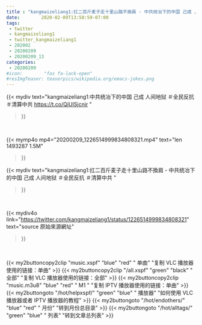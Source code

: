 ```yaml
---
title : "kangmaizeliang1:扛二百斤麦子走十里山路不換肩 - 中共统冶下的中国 己成 人间地狱  ＃全民反抗 ＃清算中共 "
date:        2020-02-09T13:50:59-07:00
tags:
 - twitter
 - kangmaizeliang1
 - twitter_kangmaizeliang1
 - 202002
 - 20200209
 - 20200209_13
categories:
 - 20200209
#icon:        "fas fa-lock-open"
#resImgTeaser: teaserpics/wikipedia.org/emacs-jokes.png
---
```


{{< mydiv text="kangmaizeliang1:中共统冶下的中国 己成 人间地狱  ＃全民反抗 ＃清算中共 https://t.co/QjUISjcnjr "
>}}
<br>


{{< mymp4o mp4="20200209_1226514999834808321.mp4"
text="len 1493287    1.5M"
>}}


{{< mydiv text="kangmaizeliang1:扛二百斤麦子走十里山路不換肩 - 中共统冶下的中国 己成 人间地狱  ＃全民反抗 ＃清算中共 "
>}}
<br>

{{< mydiv4o link="https://twitter.com/kangmaizeliang1/status/1226514999834808321"
text="source 原始來源網址"
>}}


<br>



{{< my2buttoncopy2clip "music.xspf"        "blue"   "red"    " 单曲"  "复制 VLC 播放器使用的链接：单曲" >}} {{< my2buttoncopy2clip "/all.xspf"         "green"  "black"  " 全部"  "复制 VLC 播放器使用的链接：全部" >}} {{< my2buttoncopy2clip "music.m3u8"        "blue"   "red"    " M1 "    "复制 IPTV 播放器使用的链接：单曲" >}} {{< my2buttongoto      "/hot/helpxspf/"    "green"  "blue"   " 播放器" "如何使用 VLC 播放器或者 IPTV 播放器的教程" >}} {{< my2buttongoto      "/hot/endothers/"   "blue"   "red"    " 月份"   "转到月份总目录" >}} {{< my2buttongoto      "/hot/alltags/"     "green"  "blue"   " 列表"   "转到文章总列表" >}} 
